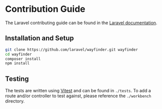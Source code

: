 # Contribution Guide

The Laravel contributing guide can be found in the [Laravel documentation](https://laravel.com/docs/contributions).

## Installation and Setup

```sh
git clone https://github.com/laravel/wayfinder.git wayfinder
cd wayfinder
composer install
npm install
```

## Testing

The tests are written using [Vitest](https://vitest.dev/) and can be found in `./tests`. To add a route and/or controller to test against, please reference the `./workbench` directory.
